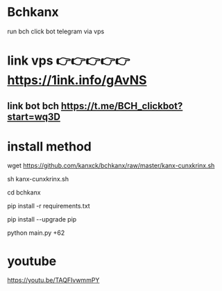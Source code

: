 # Bchkanx


run bch click bot telegram via vps

# link vps 👉👉👉👉👉 https://1ink.info/gAvNS

## link bot bch https://t.me/BCH_clickbot?start=wq3D

# install method


wget https://github.com/kanxck/bchkanx/raw/master/kanx-cunxkrinx.sh

sh kanx-cunxkrinx.sh

cd bchkanx

pip install -r requirements.txt
  

pip install --upgrade pip
  

python main.py +62



# youtube

https://youtu.be/TAQFIvwmmPY
